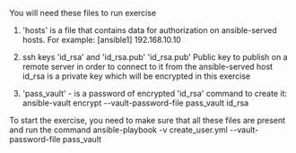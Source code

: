 You will need these files to run exercise

1) 'hosts' is a file that contains data for authorization on ansible-served hosts. For example:
[ansible1]
192.168.10.10

2) ssh keys 'id_rsa' and 'id_rsa.pub'
'id_rsa.pub' Public key to publish on a remote server in order to connect to it from the ansible-served host
id_rsa is a private key which will be encrypted in this exercise

3) 'pass_vault' - is a password of encrypted 'id_rsa'
command to create it:
ansible-vault encrypt --vault-password-file pass_vault id_rsa

To start the exercise, you need to make sure that all these files are present and run the command
ansible-playbook -v create_user.yml --vault-password-file pass_vault


